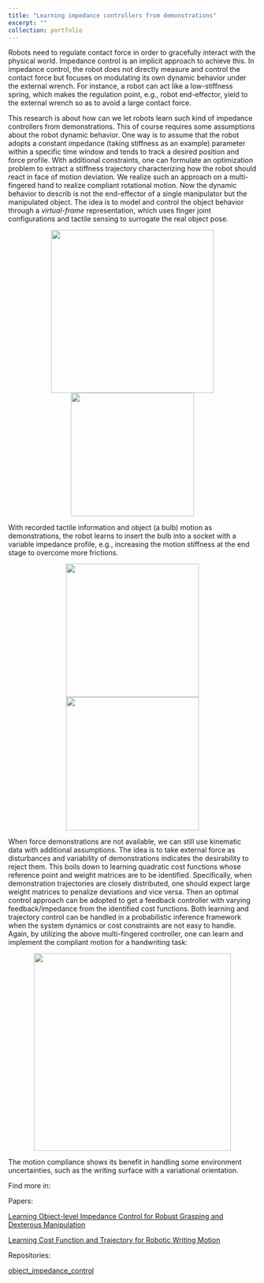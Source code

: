 ```yaml
---
title: "Learning impedance controllers from demonstrations"
excerpt: ""
collection: portfolio
---
```


Robots need to regulate contact force in order to gracefully interact with the physical world. Impedance control is an implicit approach to achieve this. In impedance control, the robot does not directly measure and control the contact force but focuses on modulating its own dynamic behavior under the external wrench. For instance, a robot can act like a low-stiffness spring, which makes the regulation point, e.g., robot end-effector, yield to the external wrench so as to avoid a large contact force.

This research is about how can we let robots learn such kind of impedance controllers from demonstrations. This of course requires some assumptions about the robot dynamic behavior. One way is to assume that the robot adopts a constant impedance (taking stiffness as an example) parameter within a specific time window and tends to track a desired position and force profile. With additional constraints, one can formulate an optimization problem to extract a stiffness trajectory characterizing how the robot should react in face of motion deviation. We realize such an approach on a multi-fingered hand to realize compliant rotational motion. Now the dynamic behavior to describ is not the end-effector of a single manipulator but the manipulated object. The idea is to model and control the object behavior through a *virtual-frame* representation, which uses finger joint configurations and tactile sensing to surrogate the real object pose. 

<p align="center">
<img src="{{site.baseurl}}/images/research/allegro_biotac.png" width="330" alt=""><img src="{{site.baseurl}}/images/research/virtual_frame.png" width="250" alt="">
</p>

With recorded tactile information and object (a bulb) motion as demonstrations, the robot learns to insert the bulb into a socket with a variable impedance profile, e.g., increasing the motion stiffness at the end stage to overcome more frictions.

<p align="center">
<img src="{{site.baseurl}}/images/research/allegro_bulb_demo.gif" width="270" alt=""><img src="{{site.baseurl}}/images/research/allegro_bulb_exec.gif" width="270" alt="">
</p>

When force demonstrations are not available, we can still use kinematic data with additional assumptions. The idea is to take external force as disturbances and variability of demonstrations indicates the desirability to reject them. This boils down to learning quadratic cost functions whose reference point and weight matrices are to be identified. Specifically, when demonstration trajectories are closely distributed, one should expect large weight matrices to penalize deviations and vice versa. Then an optimal control approach can be adopted to get a feedback controller with varying feedback/impedance from the identified cost functions. Both learning and trajectory control can be handled in a probabilistic inference framework when the system dynamics or cost constraints are not easy to handle. Again, by utilizing the above multi-fingered controller, one can learn and implement the compliant motion for a handwriting task:

<p align="center">
<img src="{{site.baseurl}}/images/research/allegro_writing_allegro.gif" width="400" alt="">
</p>

The motion compliance shows its benefit in handling some environment uncertainties, such as the writing surface with a variational orientation.


Find more in:

Papers:

[Learning Object-level Impedance Control for Robust Grasping and Dexterous Manipulation]({{site.baseurl}}/publication/2014-06-01-icra2014)

[Learning Cost Function and Trajectory for Robotic Writing Motion]({{site.baseurl}}/publication/2014-11-01-humanoids2014)

Repositories:

[object_impedance_control](https://github.com/epfl-lasa/object-impedance-control)
